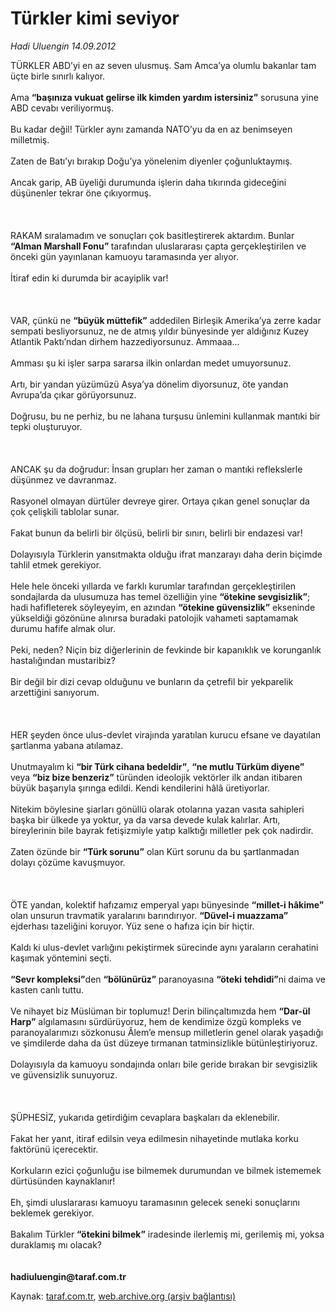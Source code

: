 # Türkler kimi seviyor

*Hadi Uluengin 14.09.2012*

<div class="yazi"><p>TÜRKLER ABD’yi en az seven ulusmuş. Sam Amca’ya olumlu bakanlar tam üçte birle sınırlı kalıyor.<br/><br/>Ama <b>“başınıza vukuat gelirse ilk kimden yardım istersiniz”</b> sorusuna yine ABD cevabı veriliyormuş.<br/><br/>Bu kadar değil! Türkler aynı zamanda NATO’yu da en az benimseyen milletmiş.<br/><br/>Zaten de Batı’yı bırakıp Doğu’ya yönelenim diyenler çoğunluktaymış.<br/><br/>Ancak garip, AB üyeliği durumunda işlerin daha tıkırında gideceğini düşünenler tekrar öne çıkıyormuş.<br/><br/><br/><br/>RAKAM sıralamadım ve sonuçları çok basitleştirerek aktardım. Bunlar <b>“Alman Marshall Fonu” </b>tarafından uluslararası çapta gerçekleştirilen ve önceki gün yayınlanan kamuoyu taramasında yer alıyor.<br/><br/>İtiraf edin ki durumda bir acayiplik var!<br/><br/><br/><br/>VAR, çünkü ne <b>“büyük müttefik”</b> addedilen Birleşik Amerika’ya zerre kadar sempati besliyorsunuz, ne de atmış yıldır bünyesinde yer aldığınız Kuzey Atlantik Paktı’ndan dirhem hazzediyorsunuz. Ammaaa...<br/><br/>Amması şu ki işler sarpa sararsa ilkin onlardan medet umuyorsunuz.<br/><br/>Artı, bir yandan yüzümüzü Asya’ya dönelim diyorsunuz, öte yandan Avrupa’da çıkar görüyorsunuz.<br/><br/>Doğrusu, bu ne perhiz, bu ne lahana turşusu ünlemini kullanmak mantıki bir tepki oluşturuyor.<br/><br/><br/><br/>ANCAK şu da doğrudur: İnsan grupları her zaman o mantıki reflekslerle düşünmez ve davranmaz.<br/><br/>Rasyonel olmayan dürtüler devreye girer. Ortaya çıkan genel sonuçlar da çok çelişkili tablolar sunar.<br/><br/>Fakat bunun da belirli bir ölçüsü, belirli bir sınırı, belirli bir endazesi var!<br/><br/>Dolayısıyla Türklerin yansıtmakta olduğu ifrat manzarayı daha derin biçimde tahlil etmek gerekiyor.<br/><br/>Hele hele önceki yıllarda ve farklı kurumlar tarafından gerçekleştirilen sondajlarda da ulusumuza has temel özelliğin yine <b>“ötekine sevgisizlik”</b>; hadi<b> </b>hafifleterek söyleyeyim, en azından <b>“ötekine güvensizlik”</b> ekseninde yükseldiği gözönüne alınırsa buradaki patolojik vahameti saptamamak durumu hafife almak olur.<br/><br/>Peki, neden? Niçin biz diğerlerinin de fevkinde bir kapanıklık ve korunganlık hastalığından mustaribiz?<br/><br/>Bir değil bir dizi cevap olduğunu ve bunların da çetrefil bir yekparelik arzettiğini sanıyorum.<br/><br/><br/><br/>HER şeyden önce ulus-devlet virajında yaratılan kurucu efsane ve dayatılan şartlanma yabana atılamaz.<br/><br/>Unutmayalım ki <b>“bir Türk cihana bedeldir”</b>, <b>“ne mutlu Türküm diyene”</b> veya <b>“biz bize benzeriz”</b> türünden ideolojik vektörler ilk andan itibaren büyük başarıyla şırınga edildi. Kendi kendilerini hâlâ üretiyorlar.<br/><br/>Nitekim böylesine şiarları gönüllü olarak otolarına yazan vasıta sahipleri başka bir ülkede ya yoktur, ya da varsa devede kulak kalırlar. Artı, bireylerinin bile bayrak fetişizmiyle yatıp kalktığı milletler pek çok nadirdir.<br/><br/>Zaten özünde bir <b>“Türk sorunu”</b> olan Kürt sorunu da bu şartlanmadan dolayı çözüme kavuşmuyor.<br/><br/><br/><br/>ÖTE yandan, kolektif hafızamız emperyal yapı bünyesinde <b>“millet-i hâkime” </b>olan unsurun travmatik yaralarını barındırıyor. <b>“Düvel-i muazzama”</b> ejderhası tazeliğini koruyor. Yüz sene o hafıza için bir hiçtir.<br/><br/>Kaldı ki ulus-devlet varlığını pekiştirmek sürecinde aynı yaraların cerahatini kaşımak yöntemini seçti.<br/><br/><b>“Sevr kompleksi”</b>den <b>“bölünürüz” </b>paranoyasına <b>“öteki</b> <b>tehdidi”</b>ni daima ve kasten canlı tuttu.<br/><br/>Ve nihayet biz Müslüman bir toplumuz! Derin bilinçaltımızda hem <b>“Dar-ül Harp”</b> algılamasını sürdürüyoruz, hem de kendimize özgü kompleks ve paranoyalarımızı sözkonusu Âlem’e mensup milletlerin genel olarak yaşadığı ve şimdilerde daha da üst düzeye tırmanan tatminsizlikle bütünleştiriyoruz.<br/><br/>Dolayısıyla da kamuoyu sondajında onları bile geride bırakan bir sevgisizlik ve güvensizlik sunuyoruz.<br/><br/><br/><br/>ŞÜPHESİZ, yukarıda getirdiğim cevaplara başkaları da eklenebilir.<br/><br/>Fakat her yanıt, itiraf edilsin veya edilmesin nihayetinde mutlaka korku faktörünü içerecektir.<br/><br/>Korkuların ezici çoğunluğu ise bilmemek durumundan ve bilmek istememek dürtüsünden kaynaklanır!<br/><br/>Eh, şimdi uluslararası kamuoyu taramasının gelecek seneki sonuçlarını beklemek gerekiyor.<br/><br/>Bakalım Türkler <b>“ötekini bilmek”</b> iradesinde ilerlemiş mi, gerilemiş mi, yoksa duraklamış mı olacak?<br/><br/><b><br/>hadiuluengin@taraf.com.tr</b></p>
</div>

Kaynak: [taraf.com.tr](http://www.taraf.com.tr/hadi-uluengin/makale-turkler-kimi-seviyor.htm), [web.archive.org (arşiv bağlantısı)](http://web.archive.org/web/20130623141002/http://www.taraf.com.tr/hadi-uluengin/makale-turkler-kimi-seviyor.htm)
